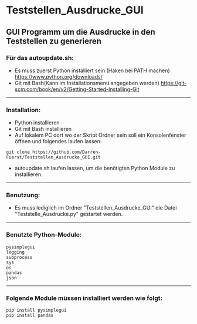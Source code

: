 # Teststellen_Ausdrucke_GUI
## GUI Programm um die Ausdrucke in den Teststellen zu generieren

### Für das autoupdate.sh:
* Es muss zuerst Python installiert sein (Haken bei PATH machen) https://www.python.org/downloads/
* Git mit Bash(Kann im Installationsmenü angegeben werden) https://git-scm.com/book/en/v2/Getting-Started-Installing-Git

-----------------------------------------------------------------------------------------------
### Installation:
* Python installieren
* Git mit Bash installieren
* Auf lokalem PC dort wo der Skript Ordner sein soll ein Konsolenfenster öffnen und folgendes laufen lassen:

 ``` 
 git clone https://github.com/Darren-Fuerst/Teststellen_Ausdrucke_GUI.git 
 ``` 
 * autoupdate.sh laufen lassen, um die benötigten Python Module zu installieren.
 
 -----------------------------------------------------------------------------------------------
 
 ### Benutzung:
 * Es muss lediglich im Ordner "Teststellen_Ausdrucke_GUI" die Datei "Teststelle_Ausdrucke.py" gestartet werden.
 
 -----------------------------------------------------------------------------------------------
 
### Benutzte Python-Module:
```
pysimplegui
logging
subprocess
sys
os
pandas
json
```

-----------------------------------------------------------------------------------------------

### Folgende Module müssen installiert werden wie folgt:
```
pip install pysimplegui
pip install pandas
```
